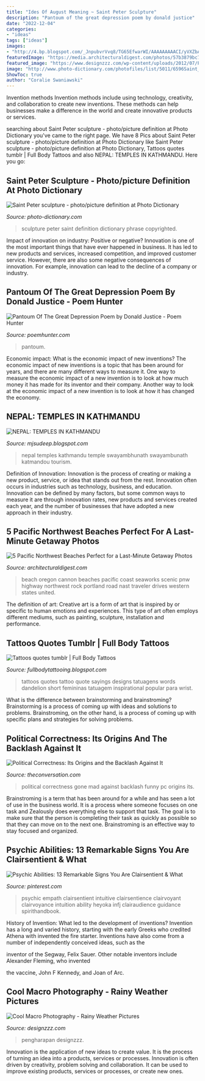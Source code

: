 ```yaml
---
title: "Ides Of August Meaning ~ Saint Peter Sculpture"
description: "Pantoum of the great depression poem by donald justice"
date: "2022-12-04"
categories:
- "ideas"
tags: ["ideas"]
images:
- "http://4.bp.blogspot.com/_JnpubvrVvq8/TG65EfwarWI/AAAAAAAAACI/yVXZbAGlQD8/w1200-h630-p-k-no-nu/swayambhunath-temple-500.jpg"
featuredImage: "https://media.architecturaldigest.com/photos/57b3879bc7a54e3f0c117820/master/pass/pnw-beaches-02.jpg"
featured_image: "https://www.designzzz.com/wp-content/uploads/2012/07/Pengharapan.jpg"
image: "http://www.photo-dictionary.com/photofiles/list/5011/6596Saint_Peter_sculpture.jpg"
ShowToc: true
author: "Coralie Swaniawski"
---
```



Invention methods
Invention methods include using technology, creativity, and collaboration to create new inventions. These methods can help businesses make a difference in the world and create innovative products or services.

	

		
searching about Saint Peter sculpture - photo/picture definition at Photo Dictionary you've came to the right page. We have 8 Pics about Saint Peter sculpture - photo/picture definition at Photo Dictionary like Saint Peter sculpture - photo/picture definition at Photo Dictionary, Tattoos quotes tumblr | Full Body Tattoos and also NEPAL: TEMPLES IN KATHMANDU. Here you go:
		
    
## Saint Peter Sculpture - Photo/picture Definition At Photo Dictionary

<img loading=lazy src="http://www.photo-dictionary.com/photofiles/list/5011/6596Saint_Peter_sculpture.jpg" onerror="this.onerror=null;this.src='https://tse2.mm.bing.net/th?id=OIP.QdEEUymCaMRnNJoXn-gAFAHaLW&amp;pid=15.1';" alt="Saint Peter sculpture - photo/picture definition at Photo Dictionary">

_Source: photo-dictionary.com_

>sculpture peter saint definition dictionary phrase copyrighted. 

	

Impact of innovation on industry: Positive or negative?
Innovation is one of the most important things that have ever happened in business. It has led to new products and services, increased competition, and improved customer service. However, there are also some negative consequences of innovation. For example, innovation can lead to the decline of a company or industry.

    
## Pantoum Of The Great Depression Poem By Donald Justice - Poem Hunter

<img loading=lazy src="https://www.poemhunter.com/i/poem_images/846/pantoum-of-the-great-depression.jpg" onerror="this.onerror=null;this.src='https://tse3.mm.bing.net/th?id=OIP.TeK3u53d0tGB0EkoPEtwdwHaQp&amp;pid=15.1';" alt="Pantoum Of The Great Depression Poem by Donald Justice - Poem Hunter">

_Source: poemhunter.com_

>pantoum. 

	

Economic impact: What is the economic impact of new inventions?
The economic impact of new inventions is a topic that has been around for years, and there are many different ways to measure it. One way to measure the economic impact of a new invention is to look at how much money it has made for its inventor and their company. Another way to look at the economic impact of a new invention is to look at how it has changed the economy.

    
## NEPAL: TEMPLES IN KATHMANDU

<img loading=lazy src="http://4.bp.blogspot.com/_JnpubvrVvq8/TG65EfwarWI/AAAAAAAAACI/yVXZbAGlQD8/w1200-h630-p-k-no-nu/swayambhunath-temple-500.jpg" onerror="this.onerror=null;this.src='https://tse3.mm.bing.net/th?id=OIP.vUS3jv5Dc7DbVrP8e9fCTQDHEs&amp;pid=15.1';" alt="NEPAL: TEMPLES IN KATHMANDU">

_Source: mjsudeep.blogspot.com_

>nepal temples kathmandu temple swayambhunath swayambunath katmandou tourism. 

	

Definition of Innovation:
Innovation is the process of creating or making a new product, service, or idea that stands out from the rest. Innovation often occurs in industries such as technology, business, and education. Innovation can be defined by many factors, but some common ways to measure it are through innovation rates, new products and services created each year, and the number of businesses that have adopted a new approach in their industry.

    
## 5 Pacific Northwest Beaches Perfect For A Last-Minute Getaway Photos

<img loading=lazy src="https://media.architecturaldigest.com/photos/57b3879bc7a54e3f0c117820/master/pass/pnw-beaches-02.jpg" onerror="this.onerror=null;this.src='https://tse3.mm.bing.net/th?id=OIP.02dVcPsHFlB4Peb0Qh0m8QHaE6&amp;pid=15.1';" alt="5 Pacific Northwest Beaches Perfect for a Last-Minute Getaway Photos">

_Source: architecturaldigest.com_

>beach oregon cannon beaches pacific coast seaworks scenic pnw highway northwest rock portland road nast traveler drives western states united. 

	

The definition of art:
Creative art is a form of art that is inspired by or specific to human emotions and experiences. This type of art often employs different mediums, such as painting, sculpture, installation and performance.

    
## Tattoos Quotes Tumblr | Full Body Tattoos

<img loading=lazy src="http://2.bp.blogspot.com/-h-zQGovx8aE/UPAtOIl9ksI/AAAAAAAAAFU/k0OuLXzbSSk/s1600/tattoos+quotes+tumblr-8.jpg" onerror="this.onerror=null;this.src='https://tse3.mm.bing.net/th?id=OIP.CPQZaQ02lLBEOOC14ldwhgHaFj&amp;pid=15.1';" alt="Tattoos quotes tumblr | Full Body Tattoos">

_Source: fullbodytattooing.blogspot.com_

>tattoos quotes tattoo quote sayings designs tatuagens words dandelion short femininas tatuagem inspirational popular para wrist. 

	

What is the difference between brainstorming and brainstroming?
Brainstorming is a process of coming up with ideas and solutions to problems. Brainstroming, on the other hand, is a process of coming up with specific plans and strategies for solving problems.

    
## Political Correctness: Its Origins And The Backlash Against It

<img loading=lazy src="https://images.theconversation.com/files/93379/original/image-20150830-17768-1bv9qr1.jpg?ixlib=rb-1.1.0&amp;q=45&amp;auto=format&amp;w=926&amp;fit=clip" onerror="this.onerror=null;this.src='https://tse2.mm.bing.net/th?id=OIP.OyzA2tbwZiRwlRaathw2eQHaE7&amp;pid=15.1';" alt="Political Correctness: Its Origins and the Backlash Against It">

_Source: theconversation.com_

>political correctness gone mad against backlash funny pc origins its. 

	

Brainstroming is a term that has been around for a while and has seen a lot of use in the business world. It is a process where someone focuses on one task and Zealously does everything else to support that task. The goal is to make sure that the person is completing their task as quickly as possible so that they can move on to the next one. Brainstroming is an effective way to stay focused and organized.

    
## Psychic Abilities: 13 Remarkable Signs You Are Clairsentient &amp; What

<img loading=lazy src="https://i.pinimg.com/736x/f2/43/79/f24379f4a050da5cd477799c887d32d9.jpg" onerror="this.onerror=null;this.src='https://tse1.mm.bing.net/th?id=OIP.iXBaO4mg1KbcBnWV5CmulgAAAA&amp;pid=15.1';" alt="Psychic Abilities: 13 Remarkable Signs You Are Clairsentient &amp; What">

_Source: pinterest.com_

>psychic empath clairsentient intuitive clairsentience clairvoyant clairvoyance intuition ability heyoka infj clairaudience guidance spirithandbook. 

	

History of Invention: What led to the development of inventions?
Invention has a long and varied history, starting with the early Greeks who credited Athena with invented the
fire starter. Inventions have also come from a number of independently conceived ideas, such as the

inventor of the Segway, Felix Sauer. Other notable inventors include Alexander Fleming, who invented

the vaccine, John F Kennedy, and Joan of Arc.

    
## Cool Macro Photography - Rainy Weather Pictures

<img loading=lazy src="https://www.designzzz.com/wp-content/uploads/2012/07/Pengharapan.jpg" onerror="this.onerror=null;this.src='https://tse4.mm.bing.net/th?id=OIP.nhyCWmgB8E1X5eRG4-UaDwHaJ2&amp;pid=15.1';" alt="Cool Macro Photography - Rainy Weather Pictures">

_Source: designzzz.com_

>pengharapan designzzz. 

	

Innovation is the application of new ideas to create value. It is the process of turning an idea into a products, services or processes. Innovation is often driven by creativity, problem solving and collaboration. It can be used to improve existing products, services or processes, or create new ones.

